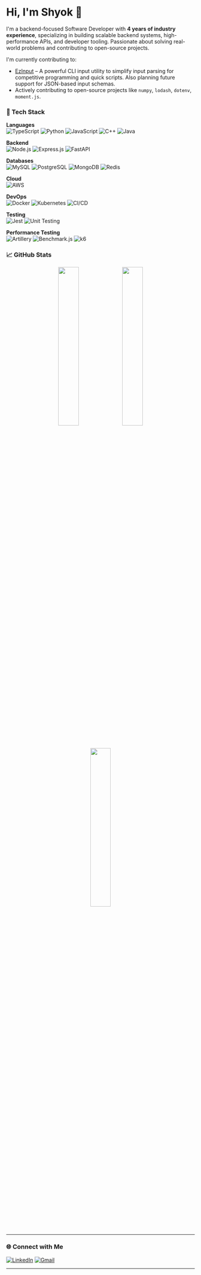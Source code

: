# Hi, I'm Shyok 👋

I'm a backend-focused Software Developer with **4 years of industry experience**, specializing in building scalable backend systems, high-performance APIs, and developer tooling. Passionate about solving real-world problems and contributing to open-source projects.

I'm currently contributing to:
- [EzInput](https://github.com/shyok21/ezinput) – A powerful CLI input utility to simplify input parsing for competitive programming and quick scripts. Also planning future support for JSON-based input schemas.
- Actively contributing to open-source projects like `numpy`, `lodash`, `dotenv`, `moment.js`.

### 🧰 Tech Stack
**Languages**  
![TypeScript](https://img.shields.io/badge/TypeScript-007ACC?style=for-the-badge&logo=typescript&logoColor=white)
![Python](https://img.shields.io/badge/Python-3776AB?style=for-the-badge&logo=python&logoColor=white)
![JavaScript](https://img.shields.io/badge/JavaScript-F7DF1E?style=for-the-badge&logo=javascript&logoColor=black)
![C++](https://img.shields.io/badge/C++-00599C?style=for-the-badge&logo=c%2b%2b&logoColor=white)
![Java](https://img.shields.io/badge/Java-007396?style=for-the-badge&logo=java&logoColor=white)

**Backend**  
![Node.js](https://img.shields.io/badge/Node.js-339933?style=for-the-badge&logo=nodedotjs&logoColor=white)
![Express.js](https://img.shields.io/badge/Express.js-000000?style=for-the-badge&logo=express&logoColor=white)
![FastAPI](https://img.shields.io/badge/FastAPI-009688?style=for-the-badge&logo=fastapi&logoColor=white)

**Databases**  
![MySQL](https://img.shields.io/badge/MySQL-005C84?style=for-the-badge&logo=mysql&logoColor=white)
![PostgreSQL](https://img.shields.io/badge/PostgreSQL-336791?style=for-the-badge&logo=postgresql&logoColor=white)
![MongoDB](https://img.shields.io/badge/MongoDB-47A248?style=for-the-badge&logo=mongodb&logoColor=white)
![Redis](https://img.shields.io/badge/Redis-DC382D?style=for-the-badge&logo=redis&logoColor=white)

**Cloud**  
![AWS](https://img.shields.io/badge/AWS-232F3E?style=for-the-badge&logo=amazonaws&logoColor=white)

**DevOps**  
![Docker](https://img.shields.io/badge/Docker-2496ED?style=for-the-badge&logo=docker&logoColor=white)
![Kubernetes](https://img.shields.io/badge/Kubernetes-326CE5?style=for-the-badge&logo=kubernetes&logoColor=white)
![CI/CD](https://img.shields.io/badge/CI/CD-006400?style=for-the-badge&logo=githubactions&logoColor=white)

**Testing**  
![Jest](https://img.shields.io/badge/Jest-C21325?style=for-the-badge&logo=jest&logoColor=white)
![Unit Testing](https://img.shields.io/badge/Unit_Testing-999999?style=for-the-badge)

**Performance Testing**  
![Artillery](https://img.shields.io/badge/Artillery-E10098?style=for-the-badge)
![Benchmark.js](https://img.shields.io/badge/Benchmark.js-323330?style=for-the-badge)
![k6](https://img.shields.io/badge/k6-7D64FF?style=for-the-badge&logo=k6&logoColor=white)


### 📈 GitHub Stats

<p align="center">
  <img src="https://github-readme-stats.vercel.app/api/top-langs/?username=shyok21&layout=compact&theme=tokyonight" width="33%"/>
  <img src="https://github-readme-stats.vercel.app/api?username=shyok21&show_icons=true&theme=tokyonight&count_private=true" width="33%"/>
  <img src="https://github-readme-streak-stats.herokuapp.com/?user=shyok21&theme=tokyonight&hide_border=true" width="33%"/>
</p>

---

### 🌐 Connect with Me

[![LinkedIn](https://img.shields.io/badge/-LinkedIn-blue?style=flat&logo=linkedin)](https://linkedin.com/in/shyokm21)
[![Gmail](https://img.shields.io/badge/-Email-D14836?style=flat&logo=gmail&logoColor=white)](mailto:shyokmutsuddi21@gmail.com)

---
